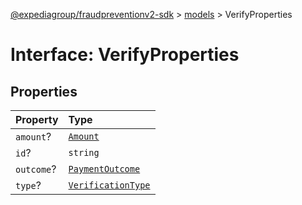 [@expediagroup/fraudpreventionv2-sdk](../../index.md) > [models](../index.md) > VerifyProperties

# Interface: VerifyProperties

## Properties

| Property   | Type                                                                 |
| :--------- | :------------------------------------------------------------------- |
| `amount`?  | [`Amount`](../classes/class.Amount.md)                               |
| `id`?      | `string`                                                             |
| `outcome`? | [`PaymentOutcome`](../classes/class.PaymentOutcome.md)               |
| `type`?    | [`VerificationType`](../type-aliases/type-alias.VerificationType.md) |
